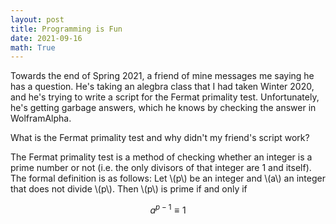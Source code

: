 ```yaml
---
layout: post
title: Programming is Fun
date: 2021-09-16
math: True
---
```


Towards the end of Spring 2021, a friend of mine messages me saying he has a question. He's taking an alegbra class that I had taken Winter 2020, and he's trying to write a script for the Fermat primality test. Unfortunately, he's getting garbage answers, which he knows by checking the answer in WolframAlpha.

What is the Fermat primality test and why didn't my friend's script work?

The Fermat primality test is a method of checking whether an integer is a prime number or not (i.e. the only divisors of that integer are 1 and itself). The formal definition is as follows: Let \\(p\\) be an integer and \\(a\\) an integer that does not divide \\(p\\). Then \\(p\\) is prime if and only if

$$a^{p-1} \equiv 1$$

